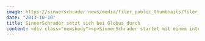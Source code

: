 ```yaml
---
image: https://sinnerschrader.news/media/filer_public_thumbnails/filer_public/88/ff/88ff9156-95f8-4177-970d-1054d4bf212d/varfoldersdjk8pxf42x64d8fxslz8jcc8fc0000gnttmpdtnkqi__480x288_q85_crop_subsampling-2_upscale.jpg
date: "2013-10-10"
title: SinnerSchrader setzt sich bei Globus durch
content: <div class="newsbody"><p>SinnerSchrader startet mit einem internationalen Neukunden in das neue Geschäftsjahr 2013/2014. Die Digitalagentur konzipiert, gestaltet und realisiert gemeinsam mit der <a href="http&#58;//www.globus.ch/de/index.html">Magazine zum Globus AG</a> eine Multichannel-Strategie. Die 3.300 Mitarbeiter der führenden Premium-Warenhauskette der Schweiz erwirtschaften in 38 Warenhäusern und Fachgeschäften jährlich rund 700 Millionen Euro Nettoumsatz. Globus ist eine Tochter der Migros-Gruppe, dem mit über 1.400 Filialen größten Einzelhändler der Schweiz.</p><p>Globus setzt seit Jahrzehnten erfolgreich auf hochwertige Produkte, Ästhetik und Neuheiten. Die Kunden verbinden die 14 Globus-Kaufhäuser und 24 Herrenglobus-Filialen mit Lebensqualität, Leidenschaft, Genuss und Emotionalität. Diesen Geist werden Globus und SinnerSchrader nun auch ins Web übertragen. Kern der digitalen Neuaufstellung bildet eine E-Commerce-Plattform auf Basis von hybris.</p><p>Philipp Schnell, Leiter E-Commerce Magazine zum Globus AG&#58; “Globus steht für Qualität und kreative Inszenierung. Dieses Erfolgskonzept aus dem stationären Handel werden wir nun in den Multichannel-E-Commerce bringen. Dafür haben wir in SinnerSchrader einen starken Agenturpartner gefunden.”</p><p>Matthias Schrader, CEO SinnerSchrader&#58; “Globus ist ein renommiertes Traditionsunternehmen mit höchsten Ansprüchen. Wir freuen uns auf diese sehr attraktive Aufgabe. Dieser stellen wir uns - mit einem interdisziplinären Team aus Kreation, Konzept und Technik.”</p><p><strong>Über SinnerSchrader</strong><br/>SinnerSchrader gehört zu den führenden Digitalagenturen Europas. Mit Fokus auf E-Commerce, Strategie und Kommunikation bietet SinnerSchrader die gesamte Bandbreite digitaler Agenturleistungen&#58; Konzeption, Gestaltung und Entwicklung von Web-Plattformen, Mobile Apps, Service Design, Kampagnen, Media, Analytics und Audience Management. SinnerSchrader steht für technologische Exzellenz. 450 Mitarbeiter – davon allein rund 200 Entwickler – realisieren Marketinglösungen für Marken wie Allianz, comdirect bank, Holy Fashion Group, REWE, simyo, ŠKODA, Tchibo und TUI. SinnerSchrader wurde 1996 gegründet, ist seit 1999 börsennotiert und hat Büros in Hamburg, Berlin, Frankfurt am Main, München, Prag und Hannover. Weitere Informationen unter www.sinnerschrader.com.</p><p><a class="news-backlink" href="/de/"><svg class="svg-ico svg-ico--arrow-left"><use xlink&#58;href="#arrow-down"></use></svg>Zurück zur Presse Übersicht</a></p></div>
---
```

